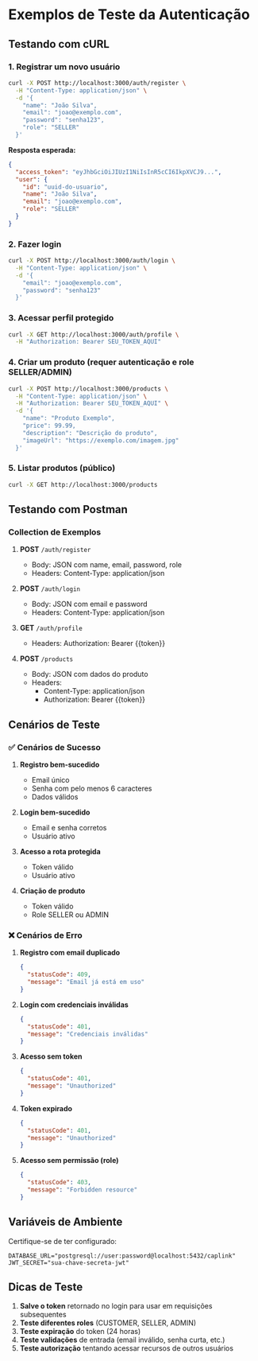 # Exemplos de Teste da Autenticação

## Testando com cURL

### 1. Registrar um novo usuário

```bash
curl -X POST http://localhost:3000/auth/register \
  -H "Content-Type: application/json" \
  -d '{
    "name": "João Silva",
    "email": "joao@exemplo.com",
    "password": "senha123",
    "role": "SELLER"
  }'
```

**Resposta esperada:**

```json
{
  "access_token": "eyJhbGciOiJIUzI1NiIsInR5cCI6IkpXVCJ9...",
  "user": {
    "id": "uuid-do-usuario",
    "name": "João Silva",
    "email": "joao@exemplo.com",
    "role": "SELLER"
  }
}
```

### 2. Fazer login

```bash
curl -X POST http://localhost:3000/auth/login \
  -H "Content-Type: application/json" \
  -d '{
    "email": "joao@exemplo.com",
    "password": "senha123"
  }'
```

### 3. Acessar perfil protegido

```bash
curl -X GET http://localhost:3000/auth/profile \
  -H "Authorization: Bearer SEU_TOKEN_AQUI"
```

### 4. Criar um produto (requer autenticação e role SELLER/ADMIN)

```bash
curl -X POST http://localhost:3000/products \
  -H "Content-Type: application/json" \
  -H "Authorization: Bearer SEU_TOKEN_AQUI" \
  -d '{
    "name": "Produto Exemplo",
    "price": 99.99,
    "description": "Descrição do produto",
    "imageUrl": "https://exemplo.com/imagem.jpg"
  }'
```

### 5. Listar produtos (público)

```bash
curl -X GET http://localhost:3000/products
```

## Testando com Postman

### Collection de Exemplos

1. **POST** `/auth/register`
   - Body: JSON com name, email, password, role
   - Headers: Content-Type: application/json

2. **POST** `/auth/login`
   - Body: JSON com email e password
   - Headers: Content-Type: application/json

3. **GET** `/auth/profile`
   - Headers: Authorization: Bearer {{token}}

4. **POST** `/products`
   - Body: JSON com dados do produto
   - Headers:
     - Content-Type: application/json
     - Authorization: Bearer {{token}}

## Cenários de Teste

### ✅ Cenários de Sucesso

1. **Registro bem-sucedido**
   - Email único
   - Senha com pelo menos 6 caracteres
   - Dados válidos

2. **Login bem-sucedido**
   - Email e senha corretos
   - Usuário ativo

3. **Acesso a rota protegida**
   - Token válido
   - Usuário ativo

4. **Criação de produto**
   - Token válido
   - Role SELLER ou ADMIN

### ❌ Cenários de Erro

1. **Registro com email duplicado**

   ```json
   {
     "statusCode": 409,
     "message": "Email já está em uso"
   }
   ```

2. **Login com credenciais inválidas**

   ```json
   {
     "statusCode": 401,
     "message": "Credenciais inválidas"
   }
   ```

3. **Acesso sem token**

   ```json
   {
     "statusCode": 401,
     "message": "Unauthorized"
   }
   ```

4. **Token expirado**

   ```json
   {
     "statusCode": 401,
     "message": "Unauthorized"
   }
   ```

5. **Acesso sem permissão (role)**
   ```json
   {
     "statusCode": 403,
     "message": "Forbidden resource"
   }
   ```

## Variáveis de Ambiente

Certifique-se de ter configurado:

```env
DATABASE_URL="postgresql://user:password@localhost:5432/caplink"
JWT_SECRET="sua-chave-secreta-jwt"
```

## Dicas de Teste

1. **Salve o token** retornado no login para usar em requisições subsequentes
2. **Teste diferentes roles** (CUSTOMER, SELLER, ADMIN)
3. **Teste expiração** do token (24 horas)
4. **Teste validações** de entrada (email inválido, senha curta, etc.)
5. **Teste autorização** tentando acessar recursos de outros usuários
